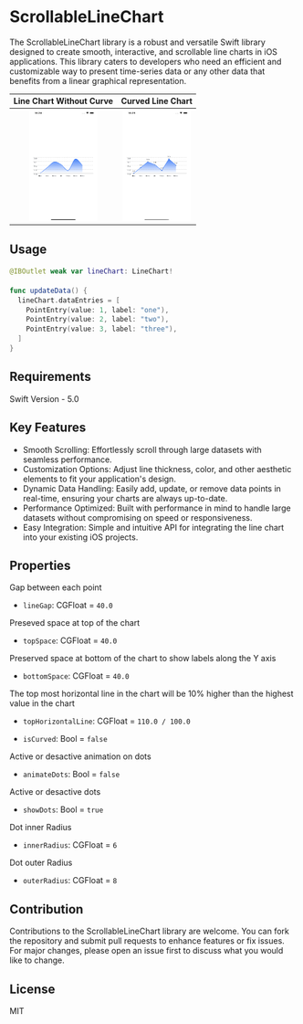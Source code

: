 # ScrollableLineChart

The ScrollableLineChart library is a robust and versatile Swift library designed to create smooth, interactive, and scrollable line charts in iOS applications. This library caters to developers who need an efficient and customizable way to present time-series data or any other data that benefits from a linear graphical representation.

 Line Chart Without Curve | Curved Line Chart
:-------------------------:|:-------------------------:|
<img src="./Images/Simulator Screen Shot - iPhone 14 - 2023-11-15 at 22.24.45.png" width="120" height="195"> | <img src="./Images/Simulator Screen Shot - iPhone 14 - 2023-11-15 at 22.25.03.png" width="120" height="195"> 

## Usage

```swift
@IBOutlet weak var lineChart: LineChart!

func updateData() {
  lineChart.dataEntries = [
    PointEntry(value: 1, label: "one"),
    PointEntry(value: 2, label: "two"),
    PointEntry(value: 3, label: "three"),
  ]
}
```

## Requirements

Swift Version - 5.0

## Key Features
- Smooth Scrolling: Effortlessly scroll through large datasets with seamless performance.
- Customization Options: Adjust line thickness, color, and other aesthetic elements to fit your application's design.
- Dynamic Data Handling: Easily add, update, or remove data points in real-time, ensuring your charts are always up-to-date.
- Performance Optimized: Built with performance in mind to handle large datasets without compromising on speed or responsiveness.
- Easy Integration: Simple and intuitive API for integrating the line chart into your existing iOS projects.

## Properties

Gap between each point
- `lineGap`: CGFloat = `40.0`

Preseved space at top of the chart
- `topSpace`: CGFloat = `40.0`
    
Preserved space at bottom of the chart to show labels along the Y axis
- `bottomSpace`: CGFloat = `40.0`
    
The top most horizontal line in the chart will be 10% higher than the highest value in the chart
- `topHorizontalLine`: CGFloat = `110.0 / 100.0`
    
- `isCurved`: Bool = `false`

Active or desactive animation on dots
- `animateDots`: Bool = `false`

Active or desactive dots
- `showDots`: Bool = `true`

Dot inner Radius
- `innerRadius`: CGFloat = `6`

Dot outer Radius
- `outerRadius`: CGFloat = `8`

## Contribution
Contributions to the ScrollableLineChart library are welcome. You can fork the repository and submit pull requests to enhance features or fix issues. For major changes, please open an issue first to discuss what you would like to change.

## License

MIT
